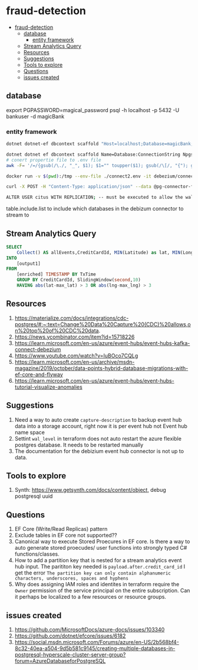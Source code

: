 # fraud-detection

- [fraud-detection](#fraud-detection)
  - [database](#database)
    - [entity framework](#entity-framework)
  - [Stream Analytics Query](#stream-analytics-query)
  - [Resources](#resources)
  - [Suggestions](#suggestions)
  - [Tools to explore](#tools-to-explore)
  - [Questions](#questions)
  - [issues created](#issues-created)

## database

export PGPASSWORD=magical_password
psql -h localhost -p 5432 -U bankuser -d magicBank

### entity framework

```bash
dotnet dotnet-ef dbcontext scaffold "Host=localhost;Database=magicBank;Username=bankuser;Password=magical_password" Npgsql.EntityFrameworkCore.PostgreSQL --output-dir Models --context-dir Models --force

dotnet dotnet ef dbcontext scaffold Name=Database:ConnectionString Npgsql.EntityFrameworkCore.PostgreSQL --output-dir Models --context-dir Models --force
# conert propertie file to .env file
awk -F= '/=/{gsub(/\./, "_", $1); $1="" toupper($1); gsub(/\[/, "{"); gsub(/\]/, "}"); gsub(/\r/, "")} 1' OFS== env.properties

docker run -v $(pwd):/tmp --env-file ./connect2.env -it debezium/connect:latest /bin/bash

curl -X POST -H "Content-Type: application/json" --data @pg-connector-fraud.json http://localhost:8083/connectors

ALTER USER citus WITH REPLICATION; -- must be executed to allow the wal2sender role
```

table.include.list to include which databases in the debizum connector to stream to

## Stream Analytics Query

```SQL
SELECT
    Collect() AS allEvents,CreditCardId, MIN(Latitude) as lat, MIN(Longtitude) AS lng,  MAX(Latitude) as max_lat, MAX(Longtitude) AS max_lng --Longtitude,Latitude,TxTime
INTO
    [output1]
FROM
    [enriched] TIMESTAMP BY TxTime
    GROUP BY CreditCardId, SlidingWindow(second,10)
    HAVING abs(lat-max_lat) > 3 OR abs(lng-max_lng) > 3


```
## Resources

1. https://materialize.com/docs/integrations/cdc-postgres/#:~:text=Change%20Data%20Capture%20(CDC)%20allows,on%20top%20of%20CDC%20data.
2. https://news.ycombinator.com/item?id=15718226
3. https://learn.microsoft.com/en-us/azure/event-hubs/event-hubs-kafka-connect-debezium
4. https://www.youtube.com/watch?v=IuBOco7CQLg
5. https://learn.microsoft.com/en-us/archive/msdn-magazine/2019/october/data-points-hybrid-database-migrations-with-ef-core-and-flyway
6. https://learn.microsoft.com/en-us/azure/event-hubs/event-hubs-tutorial-visualize-anomalies

## Suggestions

1. Need a way to auto create `capture-description` to backup event hub data into a storage account, right now it is per event hub not Event hub name space
2. Settint `wal_level` in terraform does not auto restart the azure flexible postgres database. It needs to be restarted manually
3. The documentation for the debizium event hub connector is not up to data.

## Tools to explore

1. Synth: https://www.getsynth.com/docs/content/object, debug postgresql uuid

## Questions

1. EF Core (Write/Read Replicas) pattern
2. Exclude tables in EF core not supported??
3. Canonical way to execute Stored Proecures in EF core. Is there a way to auto generate stored proecudes/ user functions into strongly typed C# functions/classes.
4. How to add a partition key that is nested for a stream analytics event hub input. The parititon key needed is `payload.after.credit_card_id` I get the error `The partition key can only contain alphanumeric characters, underscores, spaces and hyphens`
5. Why does assigning IAM roles and identites in terraform require the `Owner` permission of the service principal on the entire subscription. Can it perhaps be localized to a few resources or resource groups.

## issues created

1. https://github.com/MicrosoftDocs/azure-docs/issues/103340
2. https://github.com/dotnet/efcore/issues/6182
3. https://social.msdn.microsoft.com/Forums/azure/en-US/2b568bf4-8c32-40ea-a504-9d5b581c9145/creating-multiple-databases-in-postgresql-hyperscale-cluster-server-group?forum=AzureDatabaseforPostgreSQL
